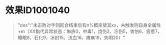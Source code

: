 # 效果ID1001040
> "des":"未击败对手则回合结束后有n%概率使其xx，未触发则自身全属性+m（XX指代异常状态：麻痹0，中毒1，烧伤2，冻伤5，害怕6，疲惫7，睡眠8，石化9，冰封15，流血16，瘫痪19，失明20）"
